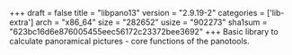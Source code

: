 +++
draft = false
title = "libpano13"
version = "2.9.19-2"
categories = ['lib-extra']
arch = "x86_64"
size = "282652"
usize = "902273"
sha1sum = "623bc16d6e876005455eec56172c23372bee3692"
+++
Basic library to calculate panoramical pictures - core functions of the panotools.